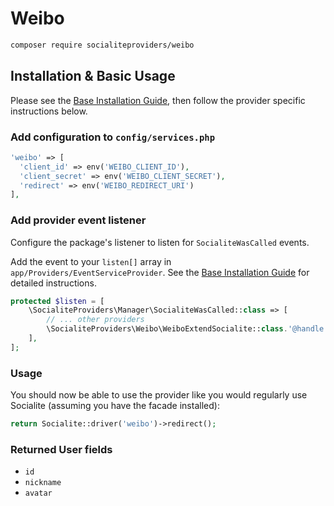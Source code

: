# Weibo

```bash
composer require socialiteproviders/weibo
```

## Installation & Basic Usage

Please see the [Base Installation Guide](https://socialiteproviders.com/usage/), then follow the provider specific instructions below.

### Add configuration to `config/services.php`

```php
'weibo' => [    
  'client_id' => env('WEIBO_CLIENT_ID'),  
  'client_secret' => env('WEIBO_CLIENT_SECRET'),  
  'redirect' => env('WEIBO_REDIRECT_URI') 
],
```

### Add provider event listener

Configure the package's listener to listen for `SocialiteWasCalled` events.

Add the event to your `listen[]` array in `app/Providers/EventServiceProvider`. See the [Base Installation Guide](https://socialiteproviders.com/usage/) for detailed instructions.

```php
protected $listen = [
    \SocialiteProviders\Manager\SocialiteWasCalled::class => [
        // ... other providers
        \SocialiteProviders\Weibo\WeiboExtendSocialite::class.'@handle',
    ],
];
```

### Usage

You should now be able to use the provider like you would regularly use Socialite (assuming you have the facade installed):

```php
return Socialite::driver('weibo')->redirect();
```

### Returned User fields

- ``id``
- ``nickname``
- ``avatar``
